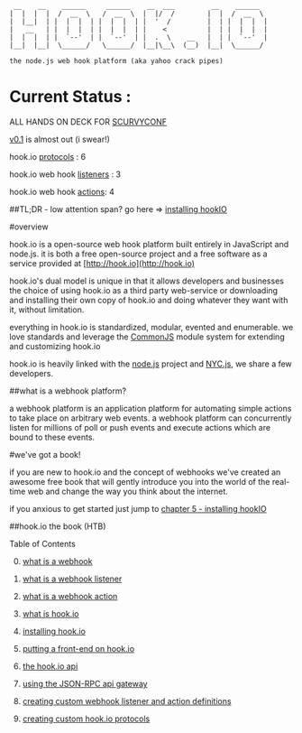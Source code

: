      __    __    ______     ______    __  ___         __    ______   
    |  |  |  |  /  __  \   /  __  \  |  |/  /        |  |  /  __  \  
    |  |__|  | |  |  |  | |  |  |  | |  '  /         |  | |  |  |  | 
    |   __   | |  |  |  | |  |  |  | |    <          |  | |  |  |  | 
    |  |  |  | |  `--'  | |  `--'  | |  .  \    __   |  | |  `--'  | 
    |__|  |__|  \______/   \______/  |__|\__\  (__)  |__|  \______/  

    the node.js web hook platform (aka yahoo crack pipes)

                                                                 
# Current Status :

ALL HANDS ON DECK FOR [SCURVYCONF](http://jsconf.us/2010/scurvy.html)
 
[v0.1](http://semver.org/) is almost out (i swear!)

hook.io [protocols](http://github.com/Marak/hook.io/tree/master/hookio/protocols/) : 6

hook.io web hook [listeners](http://github.com/Marak/hook.io/tree/master/hookio/definitions/hooks/) : 3

hook.io web hook [actions](HTB/docs/what-is-a-webhook.md): 4

##TL;DR - low attention span? go here => [installing hookIO](HTB/docs/installing-hookIO.md)

#overview

hook.io is a open-source web hook platform built entirely in JavaScript and node.js. it is both a free open-source project and a free software as a service provided at [http://hook.io](http://hook.io)

hook.io's dual model is unique in that it allows developers and businesses the choice of using hook.io as a third party web-service or downloading and installing their own copy of hook.io and doing whatever they want with it, without limitation.

everything in hook.io is standardized, modular, evented and enumerable. we love standards and leverage the [CommonJS](http://commonjs.org/) module system for extending and customizing hook.io

hook.io is heavily linked with the [node.js](http://nodejs.org) project and [NYC.js](http://groups.google.com/group/nycjs), we share a few developers.

##what is a webhook platform?

a webhook platform is an application platform for automating simple actions to take place on arbitrary web events. a webhook platform can concurrently listen for millions of poll or push events and execute actions which are bound to these events. 


#we've got a book!

if you are new to hook.io and the concept of webhooks we've created an awesome free book that will gently introduce you into the world of the real-time web and change the way you think about the internet. 

if you anxious to get started just jump to [chapter 5 - installing hookIO]()


##hook.io the book (HTB)


Table of Contents

0. [what is a webhook](HTB/hookio/docs/what-is-a-webhook.md)

1. [what is a webhook listener](HTB/hookio/docs/what-is-a-webhook-listener.md)

2. [what is a webhook action](HTB/hookio/docs/what-is-a-webhook-action.md)

3. [what is hook.io](HTB/hookio/docs/what-is-hookIO.md)

4. [installing hook.io](HTB/hookio/docs/installing-hookIO.md)

5. [putting a front-end on hook.io](HTB/hookio/docs/putting-a-front-end-on-hookIO.md)

6. [the hook.io api](HTB/hookio/docs/the-hookIO-api.md)

7. [using the JSON-RPC api gateway](HTB/hookio/docs/using-the-JSON-RPC.md)

8. [creating custom webhook listener and action definitions](HTB/hookio/docs/creating-custom-webhooks.md)

9. [creating custom hook.io protocols](HTB/hookio/docs/creating-custom-hookIO-protocols.md)

